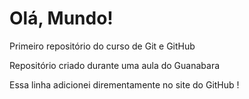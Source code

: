 # Olá, Mundo!
 Primeiro repositório do curso de Git e GitHub

 Repositório criado durante uma aula do Guanabara
 
 
Essa linha adicionei dirementamente no site do GitHub !
